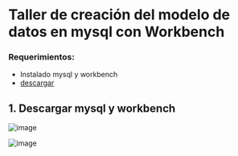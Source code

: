 # Taller de creación del modelo de datos en mysql con Workbench

### Requerimientos:

- Instalado mysql y workbench 
- [descargar](https://dev.mysql.com/downloads/workbench/)

## 1. Descargar mysql y workbench


![image](https://user-images.githubusercontent.com/31961588/191868423-7ecbddab-9426-4331-afd4-a7cc3e8a7882.png)


![image](https://user-images.githubusercontent.com/31961588/191868477-22e26819-9031-4a49-8e47-2e4906c53265.png)


